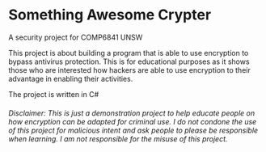 # Something Awesome Crypter
A security project for COMP6841 UNSW

This project is about building a program that is able to use encryption to bypass antivirus protection. This is for educational purposes as it shows those who are interested how hackers are able to use encryption to their advantage in enabling their activities.

The project is written in C#

###### Disclaimer: This is just a demonstration project to help educate people on how encryption can be adapted for criminal use. I do not condone the use of this project for malicious intent and ask people to please be responsible when learning. I am not responsible for the misuse of this project.
